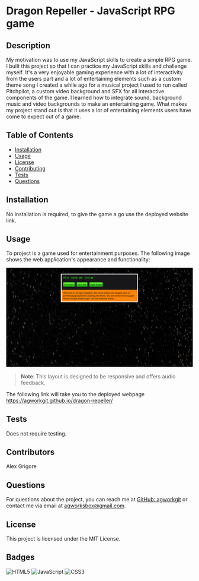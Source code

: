 # Dragon Repeller - JavaScript RPG game

## Description
My motivation was to use my JavaScript skills to create a simple RPG game.
I built this project so that I can practice my JavaScript skills and challenge myself.
It's a very enjoyable gaming experience with a lot of interactivity from the users part and a lot of entertaining elements such as a custom theme song I created a while ago for a musical project I used to run called Pitchpilot, a custom video background and SFX for all interactive components of the game.
I learned how to integrate sound, background music and video backgrounds to make an entertaining game.
What makes my project stand out is that it uses a lot of entertaining elements users have come to expect out of a game.

## Table of Contents
- [Installation](#installation)
- [Usage](#usage)
- [License](#license)
- [Contributing](#contributing)
- [Tests](#tests)
- [Questions](#questions)

## Installation
No installation is required, to give the game a go use the deployed website link.

## Usage
To project is a game used for entertainment purposes.
The following image shows the web application's appearance and functionality:

![This web app is built with the use of pure HTML, CSS and JS.](./resources/demo.png)

> **Note**: This layout is designed to be responsive and offers audio feedback.

The following link will take you to the deployed webpage <https://agworkgit.github.io/dragon-repeller/>


## Tests
Does not require testing.

## Contributors
Alex Grigore

## Questions
For questions about the project, you can reach me at [GitHub: agworkgit](https://github.com/agworkgit) or contact me via email at agworksbox@gmail.com.

## License
This project is licensed under the MIT License.

## Badges

![HTML5](https://img.shields.io/badge/html5-%23E34F26.svg?style=for-the-badge&logo=html5&logoColor=white)
![JavaScript](https://img.shields.io/badge/javascript-%23323330.svg?style=for-the-badge&logo=javascript&logoColor=%23F7DF1E)
![CSS3](https://img.shields.io/badge/css3-%231572B6.svg?style=for-the-badge&logo=css3&logoColor=white)
